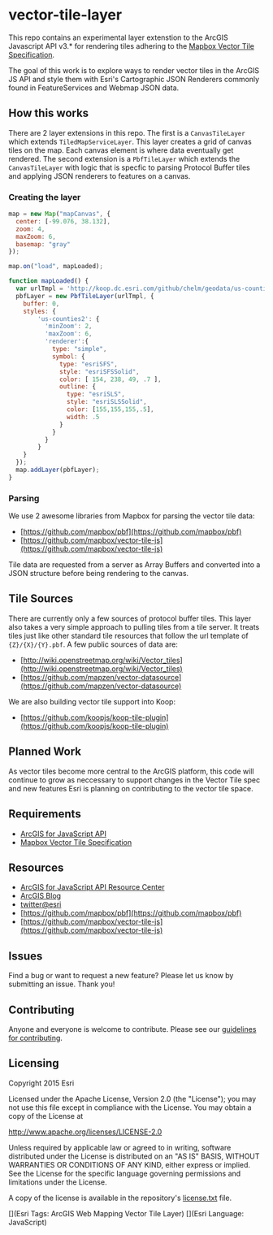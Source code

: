 # vector-tile-layer

This repo contains an experimental layer extenstion to the ArcGIS Javascript API v3.\* for rendering tiles adhering to the [Mapbox Vector Tile Specification](https://github.com/mapbox/vector-tile-spec). 

The goal of this work is to explore ways to render vector tiles in the ArcGIS JS API and style them with Esri's Cartographic JSON Renderers commonly found in FeatureServices and Webmap JSON data.

## How this works

There are 2 layer extensions in this repo. The first is a `CanvasTileLayer` which extends `TiledMapServiceLayer`. This layer creates a grid of canvas tiles on the map. Each canvas element is where data eventually get rendered. The second extension is a `PbfTileLayer` which extends the `CanvasTileLayer` with logic that is specfic to parsing Protocol Buffer tiles and applying JSON renderers to features on a canvas.

### Creating the layer

```javascript
map = new Map("mapCanvas", {
  center: [-99.076, 38.132],
  zoom: 4,
  maxZoom: 6,
  basemap: "gray"
});

map.on("load", mapLoaded);

function mapLoaded() {
  var urlTmpl = 'http://koop.dc.esri.com/github/chelm/geodata/us-counties2/tiles/{level}/{col}/{row}.pbf';
  pbfLayer = new PbfTileLayer(urlTmpl, {
    buffer: 0,
    styles: { 
        'us-counties2': {
          'minZoom': 2,
          'maxZoom': 6,
          'renderer':{
            type: "simple",
            symbol: {
              type: "esriSFS",
              style: "esriSFSSolid",
              color: [ 154, 238, 49, .7 ],
              outline: {
                type: "esriSLS",
                style: "esriSLSSolid",
                color: [155,155,155,.5],
                width: .5
              }
            }
          }
        }
    }
  });
  map.addLayer(pbfLayer);
}
```

### Parsing 

We use 2 awesome libraries from Mapbox for parsing the vector tile data: 

* [https://github.com/mapbox/pbf](https://github.com/mapbox/pbf)
* [https://github.com/mapbox/vector-tile-js](https://github.com/mapbox/vector-tile-js)

Tile data are requested from a server as Array Buffers and converted into a JSON structure before being rendering to the canvas.

## Tile Sources

There are currently only a few sources of protocol buffer tiles. This layer also takes a very simple approach to pulling tiles from a tile server. It treats tiles just like other standard tile resources that follow the url template of `{Z}/{X}/{Y}.pbf`. A few public sources of data are: 

* [http://wiki.openstreetmap.org/wiki/Vector_tiles](http://wiki.openstreetmap.org/wiki/Vector_tiles)
* [https://github.com/mapzen/vector-datasource](https://github.com/mapzen/vector-datasource) 

We are also building vector tile support into Koop: 

* [https://github.com/koopjs/koop-tile-plugin](https://github.com/koopjs/koop-tile-plugin)

## Planned Work 

As vector tiles become more central to the ArcGIS platform, this code will continue to grow as neccessary to support changes in the Vector Tile spec and new features Esri is planning on contributing to the vector tile space.

## Requirements

* [ArcGIS for JavaScript API](https://developers.arcgis.com/javascript/)
* [Mapbox Vector Tile Specification](https://github.com/mapbox/vector-tile-spec)

## Resources

* [ArcGIS for JavaScript API Resource Center](https://developers.arcgis.com/javascript/)
* [ArcGIS Blog](http://blogs.esri.com/esri/arcgis/)
* [twitter@esri](http://twitter.com/esri)
* [https://github.com/mapbox/pbf](https://github.com/mapbox/pbf)
* [https://github.com/mapbox/vector-tile-js](https://github.com/mapbox/vector-tile-js)

## Issues

Find a bug or want to request a new feature?  Please let us know by submitting an issue.  Thank you!

## Contributing

Anyone and everyone is welcome to contribute. Please see our [guidelines for contributing](https://github.com/esri/contributing).

## Licensing
Copyright 2015 Esri

Licensed under the Apache License, Version 2.0 (the "License");
you may not use this file except in compliance with the License.
You may obtain a copy of the License at

   http://www.apache.org/licenses/LICENSE-2.0

Unless required by applicable law or agreed to in writing, software
distributed under the License is distributed on an "AS IS" BASIS,
WITHOUT WARRANTIES OR CONDITIONS OF ANY KIND, either express or implied.
See the License for the specific language governing permissions and
limitations under the License.

A copy of the license is available in the repository's [license.txt]( ./license.txt) file.

[](Esri Tags: ArcGIS Web Mapping Vector Tile Layer)
[](Esri Language: JavaScript)

